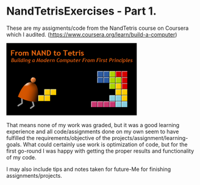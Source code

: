 # NandTetrisExercises - Part 1.
These are my assigments/code from the NandTetris course on Coursera which I audited.
(https://www.coursera.org/learn/build-a-computer)

![](/nandtetrislogo.png)

That means none of my work was graded, but it was a good learning experience and all code/assignments done on my own seem to have
fulfilled the requirements/objective of the projects/assignment/learning-goals.
What could certainly use work is optimization of code, but for the first go-round I was happy with getting the proper results 
and functionality of my code. 

I may also include tips and notes taken for future-Me for finishing assignments/projects. 

